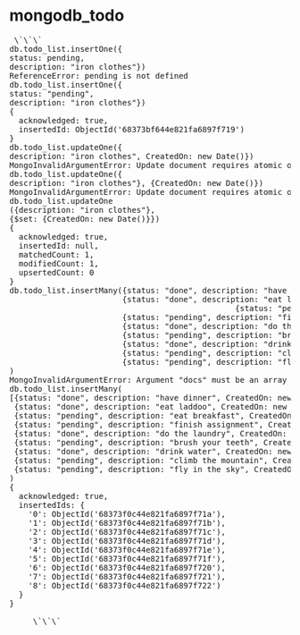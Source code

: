 # mongodb_todo
<pre> \`\`\`
db.todo_list.insertOne({
status: pending,
description: "iron clothes"})
ReferenceError: pending is not defined
db.todo_list.insertOne({
status: "pending",
description: "iron clothes"})
{
  acknowledged: true,
  insertedId: ObjectId('68373bf644e821fa6897f719')
}
db.todo_list.updateOne({
description: "iron clothes", CreatedOn: new Date()})
MongoInvalidArgumentError: Update document requires atomic operators
db.todo_list.updateOne({
description: "iron clothes"}, {CreatedOn: new Date()})
MongoInvalidArgumentError: Update document requires atomic operators
db.todo_list.updateOne
({description: "iron clothes"}, 
{$set: {CreatedOn: new Date()}})
{
  acknowledged: true,
  insertedId: null,
  matchedCount: 1,
  modifiedCount: 1,
  upsertedCount: 0
}
db.todo_list.insertMany({status: "done", description: "have dinner", CreatedOn: new Date()},
                        {status: "done", description: "eat laddoo", CreatedOn: new Date()},
												{status: "pending", description: "eat breakfast", CreatedOn: new Date()},
                        {status: "pending", description: "finish assignment", CreatedOn: new Date()},
                        {status: "done", description: "do the laundry", CreatedOn: new Date()},
                        {status: "pending", description: "brush your teeth", CreatedOn: new Date()},
                        {status: "done", description: "drink water", CreatedOn: new Date()},
                        {status: "pending", description: "climb the mountain", CreatedOn: new Date()},
                        {status: "pending", description: "fly in the sky", CreatedOn: new Date()}
)
MongoInvalidArgumentError: Argument "docs" must be an array of documents
db.todo_list.insertMany(
[{status: "done", description: "have dinner", CreatedOn: new Date()},
 {status: "done", description: "eat laddoo", CreatedOn: new Date()},
 {status: "pending", description: "eat breakfast", CreatedOn: new Date()},
 {status: "pending", description: "finish assignment", CreatedOn: new Date()},
 {status: "done", description: "do the laundry", CreatedOn: new Date()},
 {status: "pending", description: "brush your teeth", CreatedOn: new Date()},
 {status: "done", description: "drink water", CreatedOn: new Date()},
 {status: "pending", description: "climb the mountain", CreatedOn: new Date()},
 {status: "pending", description: "fly in the sky", CreatedOn: new Date()}]
)
{
  acknowledged: true,
  insertedIds: {
    '0': ObjectId('68373f0c44e821fa6897f71a'),
    '1': ObjectId('68373f0c44e821fa6897f71b'),
    '2': ObjectId('68373f0c44e821fa6897f71c'),
    '3': ObjectId('68373f0c44e821fa6897f71d'),
    '4': ObjectId('68373f0c44e821fa6897f71e'),
    '5': ObjectId('68373f0c44e821fa6897f71f'),
    '6': ObjectId('68373f0c44e821fa6897f720'),
    '7': ObjectId('68373f0c44e821fa6897f721'),
    '8': ObjectId('68373f0c44e821fa6897f722')
  }
}

	 \`\`\` </pre>
